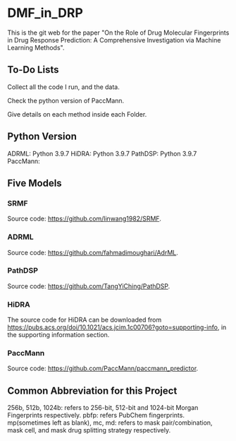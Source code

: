 # DMF_in_DRP

This is the git web for the paper "On the Role of Drug Molecular Fingerprints in Drug Response Prediction: A Comprehensive Investigation via Machine Learning Methods".

## To-Do Lists

Collect all the code I run, and the data.

Check the python version of PaccMann.

Give details on each method inside each Folder.

## Python Version

ADRML: Python 3.9.7 HiDRA: Python 3.9.7 PathDSP: Python 3.9.7 PaccMann:

## Five Models

### SRMF

Source code: <https://github.com/linwang1982/SRMF>.

### ADRML

Source code: <https://github.com/fahmadimoughari/AdrML>.

### PathDSP

Source code: <https://github.com/TangYiChing/PathDSP>.

### HiDRA

The source code for HiDRA can be downloaded from <https://pubs.acs.org/doi/10.1021/acs.jcim.1c00706?goto=supporting-info>, in the supporting information section.


### PaccMann

Source code: <https://github.com/PaccMann/paccmann_predictor>.

## Common Abbreviation for this Project
256b, 512b, 1024b: refers to 256-bit, 512-bit and 1024-bit Morgan Fingerprints respectively.
pbfp: refers PubChem fingerprints.
mp(sometimes left as blank), mc, md: refers to mask pair/combination, mask cell, and mask drug splitting strategy respectively.
